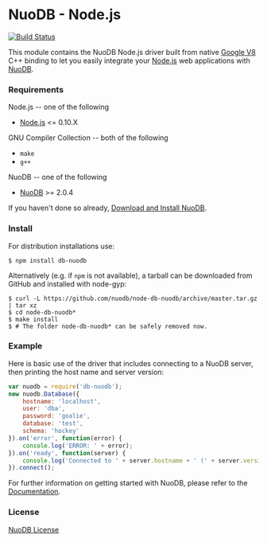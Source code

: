 # NuoDB - Node.js

[![Build Status](https://travis-ci.org/nuodb/node-db-nuodb.png?branch=master)](https://travis-ci.org/nuodb/node-db-nuodb)

This module contains the NuoDB Node.js driver built from native [Google V8](https://developers.google.com/v8/) C++ binding to let you easily integrate your [Node.js](http://www.nodejs.org) web applications with [NuoDB](http://www.nuodb.com).

### Requirements
Node.js -- one of the following
   - [Node.js](http://www.nodejs.org>) <= 0.10.X

GNU Compiler Collection -- both of the following
   - `make`  
   - `g++`

NuoDB -- one of the following
   -  [NuoDB](http://www.nuodb.com) >= 2.0.4
   
If you haven't done so already, [Download and Install NuoDB](http://dev.nuodb.com/download-nuodb/request/download/).

### Install
For distribution installations use:

    $ npm install db-nuodb

Alternatively (e.g. if ``npm`` is not available), a tarball can be downloaded
from GitHub and installed with node-gyp:

    $ curl -L https://github.com/nuodb/node-db-nuodb/archive/master.tar.gz | tar xz
    $ cd node-db-nuodb*
    $ make install
    $ # The folder node-db-nuodb* can be safely removed now.
    
### Example
Here is basic use of the driver that includes connecting to a NuoDB server, then printing the host name and server version:

```javascript
var nuodb = require('db-nuodb');
new nuodb.Database({
    hostname: 'localhost',
    user: 'dba',
    password: 'goalie',
    database: 'test',
    schema: 'hockey'
}).on('error', function(error) {
    console.log('ERROR: ' + error);
}).on('ready', function(server) {
    console.log('Connected to ' + server.hostname + ' (' + server.version + ')');
}).connect();
```
For further information on getting started with NuoDB, please refer to the [Documentation](http://doc.nuodb.com/display/doc/).
### License

[NuoDB License](https://github.com/nuodb/node-db-nuodb/blob/master/LICENSE)
